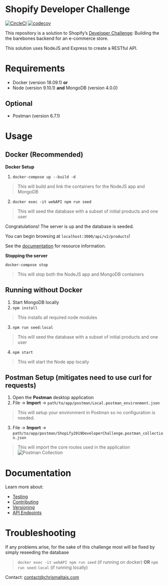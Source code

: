 # Shopify Developer Challenge
[![CircleCI](https://circleci.com/gh/chrismaltais/EcommerceAPI.svg?style=svg)](https://circleci.com/gh/chrismaltais/EcommerceAPI)
[![codecov](https://codecov.io/gh/chrismaltais/ShopifyInternChallenge2019/branch/master/graph/badge.svg)](https://codecov.io/gh/chrismaltais/ShopifyInternChallenge2019)

This repository is a solution to Shopify’s [Developer Challenge](https://docs.google.com/document/d/1J49NAOIoWYOumaoQCKopPfudWI_jsQWVKlXmw1f1r-4/edit): Building the the barebones backend for an e-commerce store.

This solution uses NodeJS and Express to create a RESTful API.

# Requirements

- Docker (version 18.09.1) **or** 
- Node (version 9.10.1) **and** MongoDB (version 4.0.0)

## Optional

- Postman (version 6.7.1)

# Usage
## Docker (Recommended)

**Docker Setup** 

1. `docker-compose up --build -d`


> This will build and link the containers for the NodeJS app and MongoDB

2. `docker exec -it webAPI npm run seed`


> This will seed the database with a subset of initial products and one user

Congratulations! The server is up and the database is seeded. 

You can begin browsing at `localhost:3000/api/v2/products`!

See the [documentation](https://documenter.getpostman.com/view/3302275/RzteTCYc) for resource information.

**Stopping the server**

`docker-compose stop`
> This will stop both the NodeJS app and MongoDB containers
## Running without Docker
1. Start MongoDB locally
2. `npm install` 
> This installs all required node modules
3. `npm run seed:local`
> This will seed the database with a subset of initial products and one user
4. `npm start`
> This will start the Node app locally


## Postman Setup (mitigates need to use curl for requests)
1. Open the **Postman** desktop application
2. File → **Import** → `path/to/app/postman/Local.postman_environment.json`
  > This will setup your environment in Postman so no configuration is needed.
3. File → **Import** → `path/to/app/postman/Shopify2019DeveloperChallenge.postman_collection.json`
  > This will import the core routes used in the application
  ![](https://i.imgur.com/aNjXJSy.png "Postman Collection")
  
# Documentation
Learn more about:
- [Testing](https://github.com/chrismaltais/EcommerceAPI/blob/master/docs/TESTING.md)
- [Contributing](https://github.com/chrismaltais/EcommerceAPI/blob/master/docs/CONTRIBUTING.md)
- [Versioning](https://github.com/chrismaltais/EcommerceAPI/blob/master/docs/VERSIONING.md)
- [API Endpoints](https://documenter.getpostman.com/view/3302275/RzteTCYc)

# Troubleshooting
If any problems arise, for the sake of this challenge most will be fixed by simply reseeding the database
> `docker exec -it webAPI npm run seed` (if running on docker) **OR** `npm run seed:local` (if running locally)

Contact: contact@chrismaltais.com
